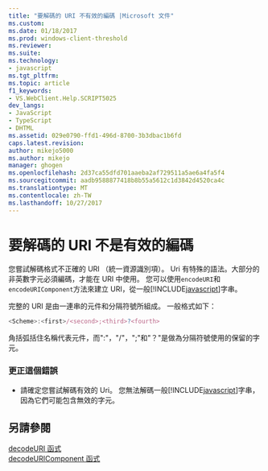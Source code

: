 ```yaml
---
title: "要解碼的 URI 不有效的編碼 |Microsoft 文件"
ms.custom: 
ms.date: 01/18/2017
ms.prod: windows-client-threshold
ms.reviewer: 
ms.suite: 
ms.technology:
- javascript
ms.tgt_pltfrm: 
ms.topic: article
f1_keywords:
- VS.WebClient.Help.SCRIPT5025
dev_langs:
- JavaScript
- TypeScript
- DHTML
ms.assetid: 029e0790-ffd1-496d-8700-3b3dbac1b6fd
caps.latest.revision: 
author: mikejo5000
ms.author: mikejo
manager: ghogen
ms.openlocfilehash: 2d37ca55dfd701aaeba2af729511a5ae6a4fa5f4
ms.sourcegitcommit: aadb9588877418b8b55a5612c1d3842d4520ca4c
ms.translationtype: MT
ms.contentlocale: zh-TW
ms.lasthandoff: 10/27/2017
---
```

# <a name="the-uri-to-be-decoded-is-not-a-valid-encoding"></a>要解碼的 URI 不是有效的編碼
您嘗試解碼格式不正確的 URI （統一資源識別項）。 Uri 有特殊的語法。大部分的非英數字元必須編碼，才能在 URI 中使用。 您可以使用`encodeURI`和`encodeURIComponent`方法來建立 URI，從一般[!INCLUDE[javascript](../../javascript/includes/javascript-md.md)]字串。  
  
 完整的 URI 是由一連串的元件和分隔符號所組成。 一般格式如下：  
  
```JavaScript  
<Scheme>:<first>/<second>;<third>?<fourth>  
```  
  
 角括弧括住名稱代表元件，而":"，"/"，";"和"？"是做為分隔符號使用的保留的字元。  
  
### <a name="to-correct-this-error"></a>更正這個錯誤  
  
-   請確定您嘗試解碼有效的 Uri。 您無法解碼一般[!INCLUDE[javascript](../../javascript/includes/javascript-md.md)]字串，因為它們可能包含無效的字元。  
  
## <a name="see-also"></a>另請參閱  
 [decodeURI 函式](../../javascript/reference/decodeuri-function-javascript.md)   
 [decodeURIComponent 函式](../../javascript/reference/decodeuricomponent-function-javascript.md)